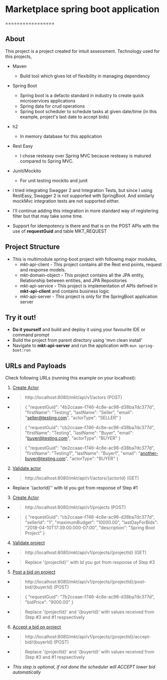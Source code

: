 # Marketplace spring boot application
=================

About
-----
This project is a project created for intuit assessment. Technology used for this projects, 
- Maven 
  - Build tool which gives lot of flexibility in managing dependency
- Spring Boot 
  - Spring boot is a defacto standard in industry to create quick microservices applications
  - Spring data for crud operations
  - Spring boot scheduler to schedule tasks at given date/time (in this example, project's last date to accept bids)
- h2 
  - In memory database for this application
- Rest Easy
  - I chose resteasy over Spring MVC because resteasy is matured compared to Spring MVC. 
- Junit/Mockito
  - For unit testing mockito and junit

- I tried integrating Swagger 2 and Integration Tests, but since I using RestEasy, Swagger 2 is not supported with SpringBoot. And similarly mockMvc integration tests are not supported either. 
- I'll continue adding this integration in more standard way of registering filter but that may take some time. 
- Support for idempotency is there and that is on the POST APIs with the use of **requestGuid** and table MKT_REQUEST


Project Structure
------------------
* This is multimodule spring-boot project with following major modules,
  * mkt-api-client - This project contains all the Rest end points, request and response models.
  * mkt-domain-object - This project contains all the JPA entity, Relationship between entities, and JPA Repositories
  * mkt-api-service - This project is implementation of APIs defined in **mkt-api-client** and contains business logic
  * mkt-api-server - This project is only for the SpringBoot application server


Try it out!
-----------
* **Do it yourself** and build and deploy it using your favourite IDE or command prompt
* Build the project from parent directory using 'mvn clean install' 
* Navigate to **mkt-api-server** and run the application  with `mvn spring-boot:run`



URLs and Payloads
-----------------

Check following URLs (running this example on your localhost):

1. [Create Actor](http://localhost:8080/mkt/api/v1/actors)
  - > http://localhost:8080/mkt/api/v1/actors (POST)
  - > {
  "requestGuid": "4b2ccaae-f746-4c8e-ac98-d38ba7dc377d",
  "firstName": "Testing",
  "lastName": "Seller",
  "email": "seller@testing.com",
  "actorType": "SELLER"
}
  - > {
  "requestGuid": "cb2ccaae-f746-4c8e-ac98-d38ba7dc377d",
  "firstName": "Testing",
  "lastName": "Buyer",
  "email": "buyer@testing.com",
  "actorType": "BUYER"
}
  - > {
  "requestGuid": "de2ccaae-f746-4c8e-ac98-d38ba7dc377d",
  "firstName": "Testing1",
  "lastName": "Buyer1",
  "email": "another-buyer@testing.com",
  "actorType": "BUYER"
}

2. [Validate actor](http://localhost:8080/mkt/api/v1/actors/{actorId})
  - > http://localhost:8080/mkt/api/v1/actors/{actorId} (GET)
  - Replace '{actorId}'' with Id you got from response of Step #1

3. [Create Actor](http://localhost:8080/mkt/api/v1/projects)
  - > http://localhost:8080/mkt/api/v1/projects (POST)
  - > {
  "requestGuid": "cb2ccaae-f746-4c8e-ac98-d38ba7dc377d",
  "sellerId": "1",
  "maximumBudget": "10000.00",
  "lastDayForBids": "2018-04-10T17:39:00.000-07:00",
  "description": "Spring Boot Project"
}

4. [Validate project](http://localhost:8080/mkt/api/v1/projects/{projectId})
  - > http://localhost:8080/mkt/api/v1/projects/{projectId} (GET)
  - > Replace '{projectId}'' with Id you got from response of Step #3

5. [Post a bid on project](http://localhost:8080/mkt/api/v1/projects/{projectId}/post-bid/{buyerId})
  - > http://localhost:8080/mkt/api/v1/projects/{projectId}/post-bid/{buyerId} (POST)
  - > {
  "requestGuid": "7b2ccaae-f746-4c8e-ac98-d38ba7dc377d",
  "bidPrice": "9000.00"
}
  - > Replace '{projectId}' and '{buyerId}' with values received from Step #3 and #1 respsectively

6. [Accept a bid on project](http://localhost:8080/mkt/api/v1/projects/{projectId}/accept-bid/{buyerId}) 
  - > http://localhost:8080/mkt/api/v1/projects/{projectId}/accept-bid/{buyerId} (POST)
  - > Replace '{projectId}' and '{buyerId}' with values received from Step #3 and #1 respsectively
  - *This step is optional, if not done the scheduler will ACCEPT lower bid automatically*
